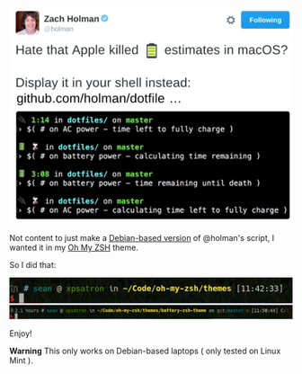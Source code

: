 ![](/twitter.png)

Not content to just make
a
[Debian-based version](https://gist.github.com/seanhagen/cbb7d48f03e8fc679ed921114fdb603e) of
@holman's script, I wanted it in
my [Oh My ZSH](https://github.com/robbyrussell/oh-my-zsh) theme.

So I did that:

![](/screenshot.png)
![](/screenshot-2.png)

Enjoy!

**Warning** This only works on Debian-based laptops ( only tested on Linux Mint ).
